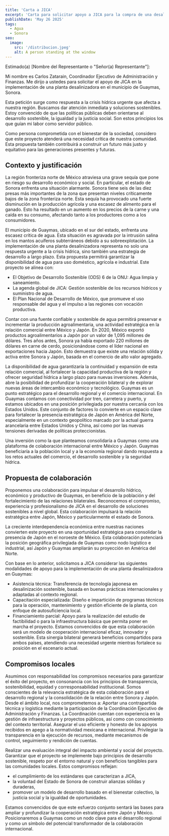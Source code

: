```yaml
---
title: 'Carta a JICA'
excerpt: 'Carta para solicitar apoyo a JICA para la compra de una desalinizadora.'
publishDate: 'May 26 2025'
tags:
  - Agua
  - Sonora
seo:
  image:
    src: '/distribucion.jpeg'
    alt: A person standing at the window
---
```


Estimado(a) [Nombre del Representante o "Señor(a) Representante"]:

Mi nombre es Carlos Zatarain, Coordinador Ejecutivo de Administración y Finanzas.
Me dirijo a ustedes para solicitar el apoyo de JICA en la implementación de una planta desalinizadora en el municipio de Guaymas, Sonora.

Esta petición surge como respuesta a la crisis hídrica urgente que afecta a nuestra región.
Buscamos dar atención inmediata y soluciones sostenibles.
Estoy convencido de que las políticas públicas deben orientarse al desarrollo sostenible, la igualdad y la justicia social.
Son estos principios los que guían mi labor como servidor público.

Como persona comprometida con el bienestar de la sociedad, considero que este proyecto atenderá una necesidad crítica de nuestra comunidad. 
Esta propuesta también contribuirá a construir un futuro más justo y equitativo para las generaciones presentes y futuras.

## Contexto y justificación

La región fronteriza norte de México atraviesa una grave sequía que pone en riesgo su desarrollo económico y social.
En particular, el estado de Sonora enfrenta una situación alarmante.
Sonora tiene seis de las diez presas más importantes de la zona que presentan niveles críticamente bajos de la zona fronteriza norte. 
Esta sequía ha provocado una fuerte disminución en la producción agrícola y una escasez de alimento para el ganado.
Esto ha resultado en un aumento en los precios de la carne y una caída en su consumo, afectando tanto a los productores como a los consumidores.

El municipio de Guaymas, ubicado en el sur del estado, enfrenta una escasez crítica de agua.
Esta situación es agravada por la intrusión salina en los mantos acuíferos subterráneos debido a su sobreexplotación.
La implementación de una planta desalinizadora representa no solo una respuesta urgente a la crisis hídrica, sino también una estrategia de desarrollo a largo plazo. 
Esta propuesta permitirá garantizar la disponibilidad de agua para uso doméstico, agrícola e industrial.
Este proyecto se alinea con:
- El Objetivo de Desarrollo Sostenible (ODS) 6 de la ONU: Agua limpia y saneamiento.
- La agenda global de JICA: Gestión sostenible de los recursos hídricos y suministro de agua.
- El Plan Nacional de Desarrollo de México, que promueve el uso responsable del agua y el impulso a las regiones con vocación productiva.

Contar con una fuente confiable y sostenible de agua permitirá preservar e incrementar la producción agroalimentaria, una actividad estratégica en la relación comercial entre México y Japón.
En 2020, México exportó productos agroalimentarios a Japón por un valor de 1,095 millones de dólares. Tres años antes, Sonora ya había exportado 220 millones de dólares en carne de cerdo, posicionándose como el líder nacional en exportaciones hacia Japón.
Esto demuestra que existe una relación sólida y activa entre Sonora y Japón, basada en el comercio de alto valor agregado.

La disponibilidad de agua garantizaría la continuidad y expansión de esta relación comercial, al fortalecer la capacidad productiva de la región y ofrecer seguridad hídrica a largo plazo para nuevas inversiones.
Además, abre la posibilidad de profundizar la cooperación bilateral y de explorar nuevas áreas de intercambio económico y tecnológico.
Guaymas es un punto estratégico para el desarrollo regional y el comercio internacional.
En Guaymas contamos con conectividad por tren, carretera y puerto, y estamos ubicados en una posición privilegiada por nuestra cercanía con los Estados Unidos.
Este conjunto de factores lo convierte en un espacio clave para fortalecer la presencia estratégica de Japón en América del Norte, especialmente en un contexto geopolítico marcado por la actual guerra arancelaria entre Estados Unidos y China, así como por las nuevas tensiones derivadas de políticas proteccionistas.

Una inversión como la que planteamos consolidaría a Guaymas como una plataforma de colaboración internacional entre México y Japón. 
Guaymas beneficiaría a la población local y a la economía regional dando respuesta a los retos actuales del comercio, el desarrollo sostenible y la seguridad hídrica.

## Propuesta de colaboración

Proponemos una colaboración para impulsar el desarrollo hídrico, económico y productivo de Guaymas, en beneficio de la población y del fortalecimiento de las relaciones bilaterales.
Reconocemos el compromiso, experiencia y profesionalismo de JICA en el desarrollo de soluciones sostenibles a nivel global.
Esta colaboración impulsará la relación estratégica entre Japón, México y particularmente el estado de Sonora.

La creciente interdependencia económica entre nuestras naciones convierten este proyecto en una oportunidad estratégica para consolidar la presencia de Japón en el noroeste de México.
Esta colaboración potenciará la posición geográfica privilegiada de Guaymas como nodo logístico e industrial, así Japón y Guaymas ampliarán su proyección en América del Norte.

Con base en lo anterior, solicitamos a JICA considerar las siguientes modalidades de apoyo para la implementación de una planta desalinizadora en Guaymas:
- Asistencia técnica: Transferencia de tecnología japonesa en desalinización sostenible, basada en buenas prácticas internacionales y adaptadas al contexto regional.
- Capacitación especializada: Diseño e impartición de programas técnicos para la operación, mantenimiento y gestión eficiente de la planta, con enfoque de autosuficiencia local.
- Financiamiento parcial: Apoyo para la realización del estudio de factibilidad o para la infraestructura básica que permita poner en marcha el proyecto.
Estamos convencidos de que esta colaboración será un modelo de cooperación internacional eficaz, innovador y sostenible.
Esta sinergia bilateral generará beneficios compartidos para ambos países, atendiendo una necesidad urgente mientras fortalece su posición en el escenario actual.

## Compromisos locales

Asumimos con responsabilidad los compromisos necesarios para garantizar el éxito del proyecto, en consonancia con los principios de transparencia, sostenibilidad, equidad y corresponsabilidad institucional.
Somos conscientes de la relevancia estratégica de esta colaboración para el desarrollo regional y la consolidación de la relación entre Sonora y Japón.
Desde el ámbito local, nos comprometemos a:
Aportar una contrapartida técnica y logística mediante la participación de la Coordinación Ejecutivo de Administración y Finanzas.
La Coordinación cuentan con experiencia en la gestión de infraestructura y proyectos públicos, así como con conocimiento del contexto territorial.
Asegurar el uso eficiente y honesto de los apoyos recibidos en apego a la normatividad mexicana e internacional.
Privilegiar la transparencia en la ejecución de recursos, mediante mecanismos de control, seguimiento y rendición de cuentas.

Realizar una evaluación integral del impacto ambiental y social del proyecto.
Garantizar que el proyecto se implemente bajo principios de desarrollo sostenible, respeto por el entorno natural y con beneficios tangibles para las comunidades locales.
Estos compromisos reflejan: 
- el cumplimiento de los estándares que caracterizan a JICA, 
- la voluntad del Estado de Sonora de construir alianzas sólidas y duraderas,
- promover un modelo de desarrollo basado en el bienestar colectivo, la justicia social y la igualdad de oportunidades.

Estamos convencidos de que este esfuerzo conjunto sentará las bases para ampliar y profundizar la cooperación estratégica entre Japón y México.
Posicionaremos a Guaymas como un nodo clave para el desarrollo regional y como un símbolo del potencial transformador de la colaboración internacional.